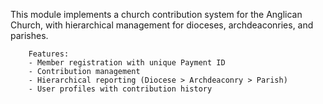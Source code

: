 This module implements a church contribution system for the Anglican Church,
with hierarchical management for dioceses, archdeaconries, and parishes.
        
        Features:
        - Member registration with unique Payment ID
        - Contribution management
        - Hierarchical reporting (Diocese > Archdeaconry > Parish)
        - User profiles with contribution history
